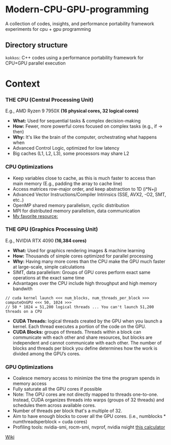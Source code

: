# Modern-CPU-GPU-programming
A collection of codes, insights, and performance portability framework experiments for cpu + gpu programming 

## Directory structure
`kokkos`: C++ codes using a performance portability framework for CPU+GPU parallel execution

# Context 
### THE CPU (Central Processing Unit) 
E.g., AMD Ryzen 9 7950X **(16 physical cores, 32 logical cores)**
* **What:** Used for sequential tasks & complex decision-making
* **How:** Fewer, more powerful cores focused on complex tasks (e.g., if -> then) 
* **Why:** It's like the brain of the computer, orchestrating what happens when
* Advanced Control Logic, optimized for low latency 
* Big caches (L1, L2, L3), some processors may share L2   

### CPU Optimizations 
* Keep variables close to cache, as this is much faster to access than main memory
(E.g., padding the array to cache line)
* Access matrices row-major order, and keep abstraction to 1D (i*N+j) 
* Advanced Vector Instructions/Compiler Intrinsics (SSE, AVX2, -O2, SMT, etc..)
* OpenMP shared memory parallelism, cyclic distribution
* MPI for distributed memory parallelism, data communication
* [My favorite resource:](https://people.freebsd.org/~lstewart/articles/cpumemory.pdf) 

### THE GPU (Graphics Processing Unit)  
E.g., NVIDIA RTX 4090 **(16,384 cores)** 
* **What:** Used for graphics rendering images & machine learning
* **How:** Thousands of simple cores optimized for parallel processing
* **Why:** Having many more cores than the CPU make the GPU much faster at large-scale, simple calculations
* SIMT, data parallelism: Groups of GPU cores perform exact same operations at the exact same time 
* Advantages over the CPU include high throughput and high memory bandwith 

``` c++/cuda code
// cuda kernel launch <<< num_blocks, num_threads_per_block >>> 
computeOnGPU <<< 50, 1024 >>>
// 50 * 1024 = 51,200 logical threads ... You can't launch 51,200 threads on a CPU 
```
* **CUDA Threads:** logical threads created by the GPU when you launch a kernel. Each thread executes a portion of the code on the GPU.
* **CUDA Blocks:** groups of threads. Threads within a block can communicate with each other and share resources, but blocks are independent and cannot communicate with each other.
The number of blocks and threads per block you define determines how the work is divided among the GPU’s cores.

### GPU Optimizations 
* Coalesce memory access to minimize the time the program spends in memory access 
* Fully saturate all the GPU cores if possible 
* Note: The GPU cores are not directly mapped to threads one-to-one. Instead, CUDA organizes threads into warps (groups of 32
threads) and schedules them across available cores.
* Number of threads per block that's a multiple of 32.
* Aim to have enough blocks to cover all the GPU cores.
(i.e., numblocks * numthreadsperblock = cuda cores)  
* Profiling tools: nvidia-smi, rocm-smi, nvprof, nvidia nsight [this calculator](https://view.officeapps.live.com/op/view.aspx?src=https%3A%2F%2Fdocs.nvidia.com%2Fcuda%2Fcuda-occupancy-calculator%2FCUDA_Occupancy_Calculator.xls&wdOrigin=BROWSELINK)

[Wiki](https://github.com/tommygorham/modern-cpu-gpu-programming/wiki) 
